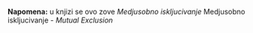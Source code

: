 
**Napomena:** u knjizi se ovo zove *Medjusobno iskljucivanje*
Medjusobno iskljucivanje - *Mutual Exclusion*
